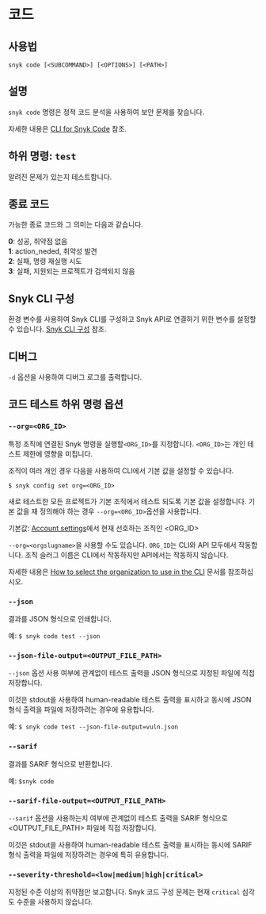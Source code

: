 # 코드

## 사용법

`snyk code [<SUBCOMMAND>] [<OPTIONS>] [<PATH>]`

## 설명

`snyk code` 명령은 정적 코드 분석을 사용하여 보안 문제를 찾습니다.

자세한 내용은 [CLI for Snyk Code](../../../snyk-products/snyk-code/cli-for-snyk-code/) 참조.

## 하위 명령: `test`

알려진 문제가 있는지 테스트합니다.

## 종료 코드

가능한 종료 코드와 그 의미는 다음과 같습니다.&#x20;

**0**: 성공, 취약점 없음\
**1**: action\_neded, 취약성 발견\
**2**: 실패, 명령 재실행 시도\
**3**: 실패, 지원되는 프로젝트가 검색되지 않음

## Snyk CLI 구성

환경 변수를 사용하여 Snyk CLI를 구성하고 Snyk API로 연결하기 위한 변수를 설정할 수 있습니다. [Snyk CLI 구성](../snyk-cli.md) 참조.

## 디버그

`-d` 옵션을 사용하여 디버그 로그를 출력합니다.

## 코드 테스트 하위 명령 옵션

### `--org=<ORG_ID>`

특정 조직에 연결된 Snyk 명령을 실행할`<ORG_ID>`를 지정합니다. `<ORG_ID>`는 개인 테스트 제한에 영향을 미칩니다.

조직이 여러 개인 경우 다음을 사용하여 CLI에서 기본 값을 설정할 수 있습니다.

`$ snyk config set org=<ORG_ID>`

새로 테스트한 모든 프로젝트가 기본 조직에서 테스트 되도록 기본 값을 설정합니다. 기본 값을 재 정의해야 하는 경우 `--org=<ORG_ID>`옵션을 사용합니다.

기본값: [Account settings](https://app.snyk.io/account)에서 현재 선호하는 조직인 \<ORG\_ID>

`--org=<orgslugname>`을 사용할 수도 있습니다. `ORG_ID`는 CLI와 API 모두에서 작동합니다. 조직 슬러그 이름은 CLI에서 작동하지만 API에서는 작동하지 않습니다.

자세한 내용은 [How to select the organization to use in the CLI](https://support.snyk.io/hc/en-us/articles/360000920738-How-to-select-the-organization-to-use-in-the-CLI) 문서를 참조하십시오.

### `--json`

결과를 JSON 형식으로 인쇄합니다.

예: `$ snyk code test --json`

### `--json-file-output=<OUTPUT_FILE_PATH>`

`--json` 옵션 사용 여부에 관계없이 테스트 출력을 JSON 형식으로 지정된 파일에 직접 저장합니다.

이것은 stdout을 사용하여 human-readable 테스트 출력을 표시하고 동시에 JSON 형식 출력을 파일에 저장하려는 경우에 유용합니다.

예: `$ snyk code test --json-file-output=vuln.json`

### `--sarif`

결과를 SARIF 형식으로 반환합니다.

예:  `$snyk code`

### `--sarif-file-output=<OUTPUT_FILE_PATH>`

`--sarif` 옵션을 사용하는지 여부에 관계없이 테스트 출력을 SARIF 형식으로 \<OUTPUT\_FILE\_PATH> 파일에 직접 저장합니다.

이것은 stdout을 사용하여 human-readable 테스트 출력을 표시하는 동시에 SARIF 형식 출력을 파일에 저장하려는 경우에 특히 유용합니다.

### `--severity-threshold=<low|medium|high|critical>`

지정된 수준 이상의 취약점만 보고합니다. Snyk 코드 구성 문제는 현재 `critical` 심각도 수준을 사용하지 않습니다.
